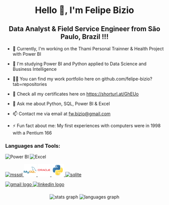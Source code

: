 <h1 align="center">Hello 👋, I'm Felipe Bizio</h1>
<h2 align="center">Data Analyst & Field Service Engineer from São Paulo, Brazil !!!</h2>
<!--
<h3 align="center">Analista de Business Intelligence apaixonado por novas tecnologias</h3>
-->

- 🔭 Currently, I'm working on the Thami Personal Trainner & Health Project with Power BI

- 🌱 I'm studying Power BI and Python applied to Data Science and Business Intelligence

- 👨‍💻 You can find my work portfolio here on github.com/felipe-bizio?tab=repositories
  
- 📜 Check all my certificates here on  https://shorturl.at/GhEUo

- 💬 Ask me about Python, SQL, Power BI & Excel

- 📫 Contact me via email at fw.bizio@gmail.com

- ⚡ Fun fact about me: My first experiences with computers were in 1998 with a Pentium 166

<!---
<h3 align="left">Connect with me:</h3>
<p align="left">
</p>
--->


<h3 align="left">Languages and Tools:</h3>
<!---
<div align="left">
  <img src="https://img.shields.io/badge/Python-3776AB?logo=python&logoColor=white&style=for-the-badge" height="30" alt="python logo"  />
  <img width="12" />
  <img src="https://img.shields.io/badge/MySQL-4479A1?logo=mysql&logoColor=white&style=for-the-badge" height="30" alt="mysql logo"  />
  <img width="12" />
  <img src="https://img.shields.io/badge/SQLite-003B57?logo=sqlite&logoColor=white&style=for-the-badge" height="30" alt="sqlite logo"  />
--->
  
</div>

![Power BI](https://img.shields.io/badge/Power%20BI-Analytics-yellow?logo=power-bi&logoColor=white&style=for-the-badge)
![Excel](https://img.shields.io/badge/Excel-Data%20Analysis-green?logo=microsoft-excel&logoColor=white&style=for-the-badge)


<p align="left"> <a href="https://www.microsoft.com/en-us/sql-server" target="_blank" rel="noreferrer"> <img src="https://www.svgrepo.com/show/303229/microsoft-sql-server-logo.svg" alt="mssql" width="40" height="40"/> </a> <a href="https://www.mysql.com/" target="_blank" rel="noreferrer"> <img src="https://raw.githubusercontent.com/devicons/devicon/master/icons/mysql/mysql-original-wordmark.svg" alt="mysql" width="40" height="40"/> </a> <a href="https://www.oracle.com/" target="_blank" rel="noreferrer"> <img src="https://raw.githubusercontent.com/devicons/devicon/master/icons/oracle/oracle-original.svg" alt="oracle" width="40" height="40"/> </a> <a href="https://www.python.org" target="_blank" rel="noreferrer"> <img src="https://raw.githubusercontent.com/devicons/devicon/master/icons/python/python-original.svg" alt="python" width="40" height="40"/> </a> <a href="https://www.sqlite.org/" target="_blank" rel="noreferrer"> <img src="https://www.vectorlogo.zone/logos/sqlite/sqlite-icon.svg" alt="sqlite" width="40" height="40"/> </a> </p>


<div align="left">
  <a href="fw.bizio@gmail.com" target="_blank">
    <img src="https://img.shields.io/static/v1?message=Gmail&logo=gmail&label=&color=D14836&logoColor=white&labelColor=&style=for-the-badge" height="35" alt="gmail logo"  />
  </a>
  <a href="https://www.linkedin.com/in/felipe-bizio/" target="_blank">
    <img src="https://img.shields.io/static/v1?message=LinkedIn&logo=linkedin&label=&color=0077B5&logoColor=white&labelColor=&style=for-the-badge" height="35" alt="linkedin logo"  />
  </a>
</div>

###

<div align="center">
  <img src="https://github-readme-stats.vercel.app/api?username=felipe-bizio&hide_title=false&hide_rank=false&show_icons=true&include_all_commits=true&count_private=true&disable_animations=false&theme=dracula&locale=en&hide_border=false" height="150" alt="stats graph"  />
  <img src="https://github-readme-stats.vercel.app/api/top-langs?username=felipe-bizio&locale=en&hide_title=false&layout=compact&card_width=320&langs_count=5&theme=dracula&hide_border=false" height="150" alt="languages graph"  />
</div>





###

<!---
felipe-bizio/felipe-bizio is a ✨ special ✨ repository because its `README.md` (this file) appears on your GitHub profile.
You can click the Preview link to take a look at your changes.
--->
